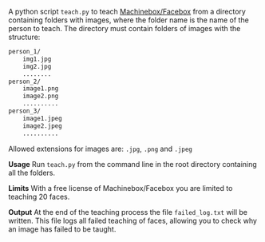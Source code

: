 A python script `teach.py` to teach [Machinebox/Facebox](https://machineboxio.com/docs/facebox) from a directory containing folders with images, where the folder name is the name of the person to teach. The directory must contain folders of images with the structure:

```bash
person_1/
    img1.jpg
    img2.jpg
    ........
person_2/
    image1.png
    image2.png
    ..........
person_3/
    image1.jpeg
    image2.jpeg
    ..........    
```
Allowed extensions for images are: `.jpg`, `.png` and `.jpeg`

**Usage** Run `teach.py` from the command line in the root directory containing all the folders.

**Limits** With a free license of Machinebox/Facebox you are limited to teaching 20 faces.

**Output** At the end of the teaching process the file `failed_log.txt` will be written. This file logs all failed teaching of faces, allowing you to check why an image has failed to be taught.

